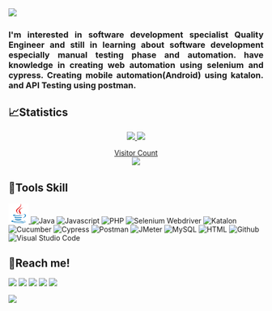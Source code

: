 
<img src="https://github.com/Zaenal64/aboutZaenal/assets/79000926/4345f32c-919d-4c32-93d3-1ca98abce266">
<h3 align="justify">I'm interested in software development specialist Quality Engineer and still in learning about software development especially manual testing phase and automation. have knowledge in creating web automation using selenium and cypress. Creating mobile automation(Android) using katalon. and API Testing using postman.</h3>

## 📈Statistics
<p align="center">
<a href="https://github.com/zaenal64">
  <img height="160em" src="https://github-readme-stats-eight-theta.vercel.app/api/top-langs/?username=zaenal64&layout=compact&langs_count=8&theme=blue-green"/>
  <img height="160em" src="https://github-readme-streak-stats.herokuapp.com/?user=zaenal64&theme=blue-green"/><br>
  <p align="center"> 
  Visitor Count<br>
  <img src="https://profile-counter.glitch.me/zaenal64/count.svg" />
</p>
</a>
</p>

## 🔨Tools Skill
<a href="https://www.java.com" target="_blank" rel="noreferrer"> <img src="https://raw.githubusercontent.com/devicons/devicon/master/icons/java/java-original.svg" alt="java" width="40" height="40"/> </a>
![Java](https://img.shields.io/badge/-java-000000?style=for-the-badge&logo=java)
![Javascript](https://img.shields.io/badge/-javascript-000000?style=for-the-badge&logo=javascript)
![PHP](https://img.shields.io/badge/-PHP-000000?style=for-the-badge&logo=PHP)
![Selenium Webdriver](https://img.shields.io/badge/-selenium-000000?style=for-the-badge&logo=selenium)
![Katalon](https://img.shields.io/badge/-Katalon-000000?style=for-the-badge&logo=Katalon)
![Cucumber](https://img.shields.io/badge/-cucumber-000000?style=for-the-badge&logo=cucumber)
![Cypress](https://img.shields.io/badge/-cypress-000000?style=for-the-badge&logo=cypress)
![Postman](https://img.shields.io/badge/-postman-000000?style=for-the-badge&logo=postman)
![JMeter](https://img.shields.io/badge/-jmeter-000000?style=for-the-badge&logo=jmeter)
![MySQL](https://img.shields.io/badge/-mysql-000000?style=for-the-badge&logo=mysql)
![HTML](https://img.shields.io/badge/-html-000000?style=for-the-badge&logo=html)
![Github](https://img.shields.io/badge/GitHub-000000?style=for-the-badge&logo=github&logoColor=white)
![Visual Studio Code](https://img.shields.io/badge/Visual%20Studio%20Code-000000.svg?style=for-the-badge&logo=visual-studio-code&logoColor=white)


## 🔗Reach me!
<p>
    <a href="https://www.linkedin.com/in/zaenal-fahmi/" target="blank"><img src="https://img.shields.io/badge/-linkedin-181717?style=for-the-badge&logo=linkedin" /></a>
    <a href="mailto: zaenalfahmi87@gmail.com" target="blank"><img src="https://img.shields.io/badge/-gmail-181717?style=for-the-badge&logo=gmail" /></a>
    <a href="https://t.me/Zaenal64" target="blank"><img src="https://img.shields.io/badge/-telegram-181717?style=for-the-badge&logo=telegram" /></a>
    <a href="https://www.instagram.com/zaenalfahmi64/" target="blank"><img src="https://img.shields.io/badge/-instagram-181717?style=for-the-badge&logo=instagram" /></a>
    <a href="https://medium.com/@jenalf64" target="blank"><img src="https://img.shields.io/badge/-medium-181717?style=for-the-badge&logo=medium" /></a>
</p>
    
</p>
<picture><img src="https://github.com/alansmathew/alansmathew/blob/master/projects.gif"></picture>
